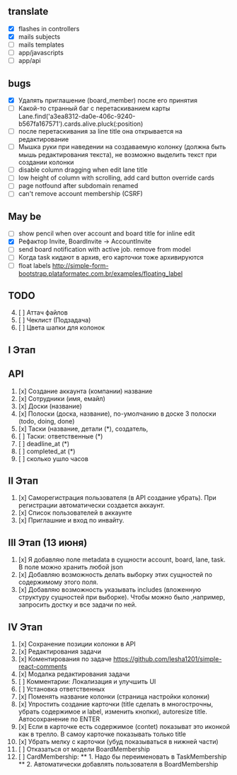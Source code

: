 ## translate

* [x] flashes in controllers
* [x] mails subjects
* [ ] mails templates
* [ ] app/javascripts
* [ ] app/api

## bugs

* [x] Удалять приглашение (board_member) после его принятия
* [ ] Какой-то странный баг с перетаскиванием карты
  Lane.find('a3ea8312-da0e-406c-9240-b567fa167571').cards.alive.pluck(:position)
* [ ] после перетаскивания за line title она открывается на редактирование
* [ ] Мышка руки при наведении на создаваемую колонку (должна быть мышь
  редактирования текста), не возможно выделить текст при создании колонки
* [ ] disable column dragging when edit lane title
* [ ] low height of column with scrolling, add card button override cards
* [ ] page notfound after subdomain renamed
* [ ] can't remove account membership (CSRF)

## May be

* [ ] show pencil when over account and board title for inline edit
* [x] Рефактор Invite, BoardInvite -> AccountInvite
* [ ] send board notification with active job. remove from model
* [ ] Когда task кидают в архив, его карточки тоже архивируются
* [ ] float labels http://simple-form-bootstrap.plataformatec.com.br/examples/floating_label

## TODO

4. [ ] Аттач файлов
5. [ ] Чеклист (Подзадача)
6. [ ] Цвета шапки для колонок

I Этап
------

## API

1. [x] Создание аккаунта (компании) название
2. [x] Сотрудники (имя, емайл)
3. [x] Доски (название)
4. [x] Полоски (доска, название), по-умолчанию в доске 3 полоски (todo, doing, done)
5. [x] Таски (название, детали (*), создатель,
6. [ ] Таски: ответственные (*)
7. [ ] deadline_at (*)
8. [ ] completed_at (*)
9. [ ] сколько ушло часов


II Этап
-------

1. [x] Саморегистрация пользователя (в API создание убрать). При регистрации
   автоматически создается аккаунт.
2. [x] Список пользователей в аккаунте
3. [x] Приглашние и вход по инвайту.


III Этап (13 июня)
------------------

1. [x] Я добавляю поле metadata в сущности account, board, lane, task. В поле
   можно хранить любой json
2. [x] Добавляю возможность делать выборку этих сущностей по содержимому этого
   поля.
3. [x] Добавляю возможность указывать includes (вложенную структуру сущностей
   при выборке). Чтобы можно было ,например, запросить достку и все задачи
   по ней.

IV Этап
-------

1. [x] Сохранение позиции колонки в API
2. [x] Редактирования задачи
3. [x] Коментирования по задаче https://github.com/lesha1201/simple-react-comments
3. [x] Модалка редактирования задачи
4. [ ] Комментарии: Локализация и улучшить UI
3. [ ] Установка ответственных
5. [x] Поменять название колонки (страница настройки колонки)
6. [x] Упростить создание карточки (title сделать в многострочны, убрать
   содержимое и label, изменить кнопки), autoresize title. Автосохранение по
   ENTER
7. [x] Если в карточке есть содержимое (contet) показыват это иконкой как в
   трелло. В самоу карточке показывать только title
8. [x] Убрать мелку с карточки (убуд показываться в нижней части)
9. [ ] Отказаться от модели BoardMembership
10. [ ] CardMembership:
** 1. Надо бы переименовать в TaskMembership
** 2. Автоматически добавлять пользователя в BoardMembership
